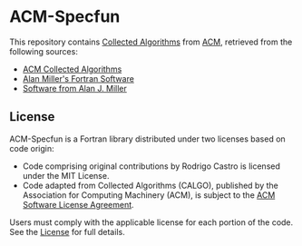 # ACM-Specfun
This repository contains [Collected Algorithms][calgo] from [ACM], retrieved from the following sources:

* [ACM Collected Algorithms][calgo]
* [Alan Miller's Fortran Software][jblevins]
* [Software from Alan J. Miller][csiro]

## License
ACM-Specfun is a Fortran library distributed under two licenses based on code origin:

- Code comprising original contributions by Rodrigo Castro is licensed under the MIT License.
- Code adapted from Collected Algorithms (CALGO), published by the Association for Computing Machinery (ACM), is subject to the [ACM Software License Agreement][acmlic].

Users must comply with the applicable license for each portion of the code. See the [License][License File] for full details.

<!-- links -->
<!-- Badges -->
[License File]: https://github.com/rodpcastro/acm-specfun/blob/main/LICENSE
[License Badge]: https://img.shields.io/badge/License-green
<!-- Introduction -->
[acm]: https://www.acm.org/
[calgo]: https://calgo.acm.org/
[jblevins]: https://jblevins.org/mirror/amiller/
[csiro]: https://wp.csiro.au/alanmiller/
<!-- License -->
[acmlic]: https://www.acm.org/publications/policies/software-copyright-notice
